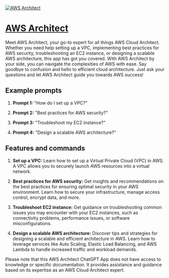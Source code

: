 [![AWS Architect](https://files.oaiusercontent.com/file-Hq9HwYeuLpiek2GKMXfUASQb?se=2123-10-16T19%3A21%3A34Z&sp=r&sv=2021-08-06&sr=b&rscc=max-age%3D31536000%2C%20immutable&rscd=attachment%3B%20filename%3De0690c31-450a-493d-8878-d88af188362b.png&sig=X6Bda7Lab%2B4LrC1JuFlGL7GQz2rDSIzimQ/NpmcOwMA%3D)](https://chat.openai.com/g/g-qblR7wlE7-aws-architect)

# [AWS Architect](https://chat.openai.com/g/g-qblR7wlE7-aws-architect)

Meet AWS Architect, your go-to expert for all things AWS Cloud Architect. Whether you need help setting up a VPC, implementing best practices for AWS security, troubleshooting an EC2 instance, or designing a scalable AWS architecture, this app has got you covered. With AWS Architect by your side, you can navigate the complexities of AWS with ease. Say goodbye to confusion and hello to efficient cloud architecture. Just ask your questions and let AWS Architect guide you towards AWS success!

## Example prompts

1. **Prompt 1:** "How do I set up a VPC?"

2. **Prompt 2:** "Best practices for AWS security?"

3. **Prompt 3:** "Troubleshoot my EC2 instance?"

4. **Prompt 4:** "Design a scalable AWS architecture?"

## Features and commands

1. **Set up a VPC:** Learn how to set up a Virtual Private Cloud (VPC) in AWS. A VPC allows you to securely launch AWS resources into a virtual network.

2. **Best practices for AWS security:** Get insights and recommendations on the best practices for ensuring optimal security in your AWS environment. Learn how to secure your infrastructure, manage access control, encrypt data, and more.

3. **Troubleshoot EC2 instance:** Get guidance on troubleshooting common issues you may encounter with your EC2 instances, such as connectivity problems, performance issues, or software misconfigurations.

4. **Design a scalable AWS architecture:** Discover tips and strategies for designing a scalable and efficient architecture in AWS. Learn how to leverage services like Auto Scaling, Elastic Load Balancing, and AWS Lambda to handle increased traffic and workload demands.

Please note that this AWS Architect ChatGPT App does not have access to knowledge or specific documentation. It provides assistance and guidance based on its expertise as an AWS Cloud Architect expert.